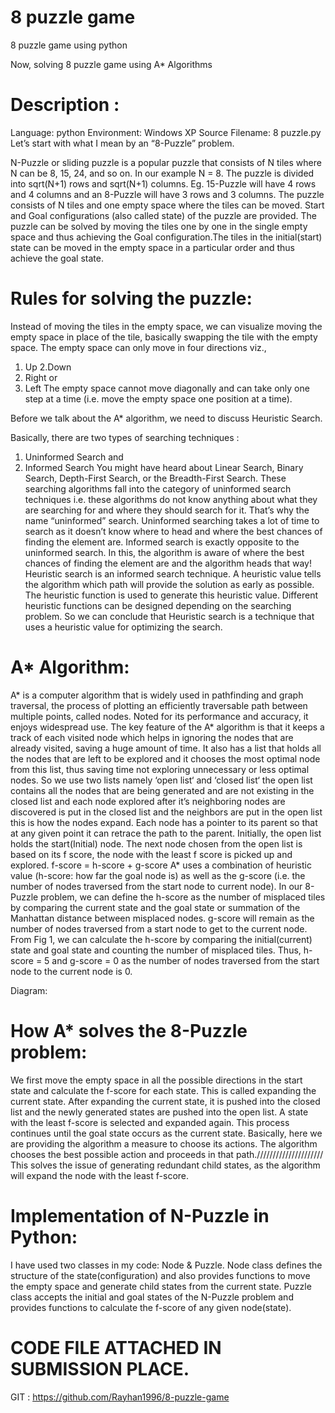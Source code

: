 # 8 puzzle game
 8 puzzle game using python


Now, solving 8 puzzle game using A* Algorithms

# Description : 
  Language: python
  Environment: Windows XP
  Source Filename: 8 puzzle.py
Let’s start with what I mean by an “8-Puzzle” problem.

N-Puzzle or sliding puzzle is a popular puzzle that consists of N tiles where N can be 8, 15, 24, and so on. In our example N = 8. The puzzle is divided into sqrt(N+1) rows and sqrt(N+1) columns. Eg. 15-Puzzle will have 4 rows and 4 columns and an 8-Puzzle will have 3 rows and 3 columns. The puzzle consists of N tiles and one empty space where the tiles can be moved. Start and Goal configurations (also called state) of the puzzle are provided. The puzzle can be solved by moving the tiles one by one in the single empty space and thus achieving the Goal configuration.The tiles in the initial(start) state can be moved in the empty space in a particular order and thus achieve the goal state.

 
 
 
# Rules for solving the puzzle:

Instead of moving the tiles in the empty space, we can visualize moving the empty space in place of the tile, basically swapping the tile with the empty space. The empty space can only move in four directions viz.,
1. Up
2.Down
3. Right or
4. Left
The empty space cannot move diagonally and can take only one step at a time (i.e. move the empty space one position at a time).

Before we talk about the A* algorithm, we need to discuss Heuristic Search.

Basically, there are two types of searching techniques :
1. Uninformed Search and
2. Informed Search
You might have heard about Linear Search, Binary Search, Depth-First Search, or the Breadth-First Search. These searching algorithms fall into the category of uninformed search techniques i.e. these algorithms do not know anything about what they are searching for and where they should search for it. That’s why the name “uninformed” search. Uninformed searching takes a lot of time to search as it doesn’t know where to head and where the best chances of finding the element are.
Informed search is exactly opposite to the uninformed search. In this, the algorithm is aware of where the best chances of finding the element are and the algorithm heads that way! Heuristic search is an informed search technique. A heuristic value tells the algorithm which path will provide the solution as early as possible. The heuristic function is used to generate this heuristic value. Different heuristic functions can be designed depending on the searching problem. So we can conclude that Heuristic search is a technique that uses a heuristic value for optimizing the search.
# A* Algorithm:

A* is a computer algorithm that is widely used in pathfinding and graph traversal, the process of plotting an efficiently traversable path between multiple points, called nodes. Noted for its performance and accuracy, it enjoys widespread use.
The key feature of the A* algorithm is that it keeps a track of each visited node which helps in ignoring the nodes that are already visited, saving a huge amount of time. It also has a list that holds all the nodes that are left to be explored and it chooses the most optimal node from this list, thus saving time not exploring unnecessary or less optimal nodes.
So we use two lists namely ‘open list‘ and ‘closed list‘ the open list contains all the nodes that are being generated and are not existing in the closed list and each node explored after it’s neighboring nodes are discovered is put in the closed list and the neighbors are put in the open list this is how the nodes expand. Each node has a pointer to its parent so that at any given point it can retrace the path to the parent. Initially, the open list holds the start(Initial) node. The next node chosen from the open list is based on its f score, the node with the least f score is picked up and explored.
f-score = h-score + g-score
A* uses a combination of heuristic value (h-score: how far the goal node is) as well as the g-score (i.e. the number of nodes traversed from the start node to current node).
In our 8-Puzzle problem, we can define the h-score as the number of misplaced tiles by comparing the current state and the goal state or summation of the Manhattan distance between misplaced nodes.
g-score will remain as the number of nodes traversed from a start node to get to the current node.
From Fig 1, we can calculate the h-score by comparing the initial(current) state and goal state and counting the number of misplaced tiles.
Thus, h-score = 5 and g-score = 0 as the number of nodes traversed from the start node to the current node is 0.

 
Diagram:



# How A* solves the 8-Puzzle problem:

We first move the empty space in all the possible directions in the start state and calculate the f-score for each state. This is called expanding the current state.
After expanding the current state, it is pushed into the closed list and the newly generated states are pushed into the open list. A state with the least f-score is selected and expanded again. This process continues until the goal state occurs as the current state. Basically, here we are providing the algorithm a measure to choose its actions. The algorithm chooses the best possible action and proceeds in that path./////////////////////
This solves the issue of generating redundant child states, as the algorithm will expand the node with the least f-score.

# Implementation of N-Puzzle in Python:

I have used two classes in my code: Node & Puzzle.
Node class defines the structure of the state(configuration) and also provides functions to move the empty space and generate child states from the current state. Puzzle class accepts the initial and goal states of the N-Puzzle problem and provides functions to calculate the f-score of any given node(state).


# CODE FILE ATTACHED IN SUBMISSION PLACE.

GIT : https://github.com/Rayhan1996/8-puzzle-game
